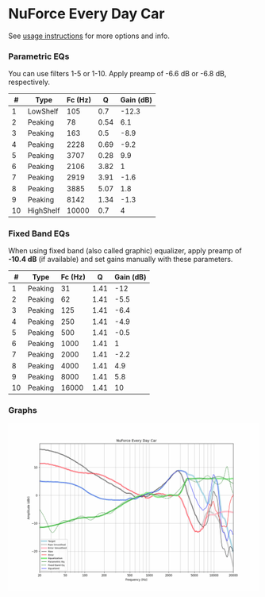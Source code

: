 # NuForce Every Day Car
See [usage instructions](https://github.com/jaakkopasanen/AutoEq#usage) for more options and info.

### Parametric EQs
You can use filters 1-5 or 1-10. Apply preamp of -6.6 dB or -6.8 dB, respectively.

|   # | Type      |   Fc (Hz) |    Q |   Gain (dB) |
|-----|-----------|-----------|------|-------------|
|   1 | LowShelf  |       105 | 0.7  |       -12.3 |
|   2 | Peaking   |        78 | 0.54 |         6.1 |
|   3 | Peaking   |       163 | 0.5  |        -8.9 |
|   4 | Peaking   |      2228 | 0.69 |        -9.2 |
|   5 | Peaking   |      3707 | 0.28 |         9.9 |
|   6 | Peaking   |      2106 | 3.82 |         1   |
|   7 | Peaking   |      2919 | 3.91 |        -1.6 |
|   8 | Peaking   |      3885 | 5.07 |         1.8 |
|   9 | Peaking   |      8142 | 1.34 |        -1.3 |
|  10 | HighShelf |     10000 | 0.7  |         4   |

### Fixed Band EQs
When using fixed band (also called graphic) equalizer, apply preamp of **-10.4 dB** (if available) and set gains manually with these parameters.

|   # | Type    |   Fc (Hz) |    Q |   Gain (dB) |
|-----|---------|-----------|------|-------------|
|   1 | Peaking |        31 | 1.41 |       -12   |
|   2 | Peaking |        62 | 1.41 |        -5.5 |
|   3 | Peaking |       125 | 1.41 |        -6.4 |
|   4 | Peaking |       250 | 1.41 |        -4.9 |
|   5 | Peaking |       500 | 1.41 |        -0.5 |
|   6 | Peaking |      1000 | 1.41 |         1   |
|   7 | Peaking |      2000 | 1.41 |        -2.2 |
|   8 | Peaking |      4000 | 1.41 |         4.9 |
|   9 | Peaking |      8000 | 1.41 |         5.8 |
|  10 | Peaking |     16000 | 1.41 |        10   |

### Graphs
![](./NuForce%20Every%20Day%20Car.png)
